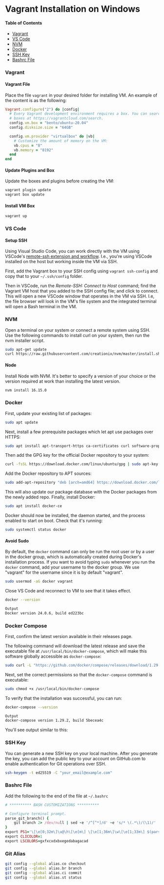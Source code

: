 # Vagrant Installation on Windows

#### Table of Contents

- [Vagrant](#vagrant)
- [VS Code](#vs-code)
- [NVM](#nvm)
- [Docker](#docker)
- [SSH Key](#ssh-key)
- [Bashrc File](#bashrc-file)

### Vagrant

#### Vagrant File

Place the file `vagrant` in your desired folder for installing VM. An example of
the content is as the following:

```ruby
Vagrant.configure("2") do |config|
  # Every Vagrant development environment requires a box. You can search for
  # boxes at https://vagrantcloud.com/search.
  config.vm.box = "bento/ubuntu-20.04"
  config.disksize.size = "64GB"

  config.vm.provider "virtualbox" do |vb|
    # Customize the amount of memory on the VM:
    vb.cpus = "8"
    vb.memory = "8192"
  end
end
```

#### Update Plugins and Box

Update the boxes and plugins before creating the VM:

```bash
vagrant plugin update
vagrant box update
```

#### Install VM Box

```bash
vagrant up
```

### VS Code

#### Setup SSH

Using Visual Studio Code, you can work directly with the VM using VSCode's
[remote-ssh extension and workflow](https://code.visualstudio.com/docs/remote/ssh).
I.e., you're using VSCode installed on the host but working inside the VM via
SSH.

First, add the Vagrant box to your SSH config using `vagrant ssh-config` and
copy that to your `~/.ssh/config` folder.

Then in VSCode, run the _Remote-SSH: Connect to Host_ command; find the Vagrant
VM host that you added to the SSH config file; and click to connect. This will
open a new VSCode window that operates in the VM via SSH. I.e, the file browser
will look in the VM's file system and the integrated terminal will open a Bash
terminal in the VM.

### NVM

Open a terminal on your system or connect a remote system using SSH. Use the
following commands to install curl on your system, then run the nvm installer
script.

```bash
sudo apt-get update
curl https://raw.githubusercontent.com/creationix/nvm/master/install.sh | bash
```

#### Node

Install Node with NVM. It's better to specify a version of your choice or the
version required at work than installing the latest version.

```bash
nvm install 16.15.0
```

### Docker

First, update your existing list of packages:

```bash
sudo apt update
```

Next, install a few prerequisite packages which let apt use packages over HTTPS:

```bash
sudo apt install apt-transport-https ca-certificates curl software-properties-common

```

Then add the GPG key for the official Docker repository to your system:

```bash
curl -fsSL https://download.docker.com/linux/ubuntu/gpg | sudo apt-key add -
```

Add the Docker repository to APT sources:

```bash
sudo add-apt-repository "deb [arch=amd64] https://download.docker.com/linux/ubuntu focal stable"
```

This will also update our package database with the Docker packages from the
newly added repo. Finally, install Docker:

```bash
sudo apt install docker-ce
```

Docker should now be installed, the daemon started, and the process enabled to
start on boot. Check that it's running:

```bash
sudo systemctl status docker
```

#### Avoid Sudo

By default, the `docker` command can only be run the root user or by a user in
the docker group, which is automatically created during Docker's installation
process. If you want to avoid typing `sudo` whenever you run the `docker`
command, add your username to the docker group. We use "vagrant" for the
username since it is by default "vagrant".

```bash
sudo usermod -aG docker vagrant
```

Close VS Code and reconnect to VM to see that it takes effect.

```bash
docker --version

Output
Docker version 24.0.6, build ed223bc
```

### Docker Compose

First, confirm the latest version available in their releases page.

The following command will download the latest release and save the executable
file at `/usr/local/bin/docker-compose`, which will make this software globally
accessible as `docker-compose`:

```bash
sudo curl -L "https://github.com/docker/compose/releases/download/1.29.2/docker-compose-$(uname -s)-$(uname -m)" -o /usr/local/bin/docker-compose
```

Next, set the correct permissions so that the `docker-compose` command is
executable:

```bash
sudo chmod +x /usr/local/bin/docker-compose
```

To verify that the installation was successful, you can run:

```bash
docker-compose --version

Output
docker-compose version 1.29.2, build 5becea4c
```

You'll see output similar to this:

### SSH Key

You can generate a new SSH key on your local machine. After you generate the
key, you can add the public key to your account on GitHub.com to enable
authentication for Git operations over SSH.

```bash
ssh-keygen -t ed25519 -C "your_email@example.com"
```

### Bashrc File

Add the following to the end of the file at `~/.bashrc`

```ruby
# ********** BASH CUSTOMIZATIONS **********

# Configure terminal prompt.
parse_git_branch() {
    git branch 2> /dev/null | sed -e '/^[^*]/d' -e 's/* \(.*\)/(\1)/'
}
export PS1='\[\e[0;32m\]\u@\h\[\e[m\] \[\e[1;36m\]\w\[\e[1;33m\] $(parse_git_branch)\[\e[m\] \[\e[1;32m\]\n$\[\e[m\] \[\e[1;37m\]'
export CLICOLOR=1
export LSCOLORS=gxfxcxdxbxegedabagacad
```

### Git Alias

```bash
git config --global alias.co checkout
git config --global alias.br branch
git config --global alias.ci commit
git config --global alias.st status
```
